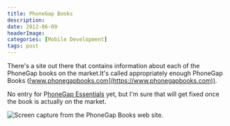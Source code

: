 ```yaml
---
title: PhoneGap Books
description: 
date: 2012-06-09
headerImage: 
categories: [Mobile Development]
tags: post
---
```


There's a site out there that contains information about each of the PhoneGap books on the market.It's called appropriately enough PhoneGap Books ([www.phonegapbooks.com](https://www.phonegapbooks.com)).

No entry for P[honeGap Essentials](https://www.phonegapessentials.com "Link to the PhoneGap Essentials Web Site.") yet, but I'm sure that will get fixed once the book is actually on the market.

![Screen capture from the PhoneGap Books web site.](/images/stories/2012/phonegap_books_site.png "PhoneGap Books Web Site")